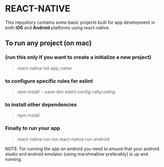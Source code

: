 # REACT-NATIVE
This repository contains some basic projects built for app development in both <b>iOS</b> and <b>Android</b> platforms using react-native.

## To run any project (on mac)

### (run this only if you want to create a initialize a new project)
> react-native init app_name

### to configure specific rules for eslint
> npm install --save-dev eslint-config-rallycoding

### to install other dependencies
> npm install

### Finally to run your app
> react-native run-ios
> react-native run-android

NOTE: For running the app on android you need to ensure that your android studio and android emulator (using marshmallow preferably) is up and running.
